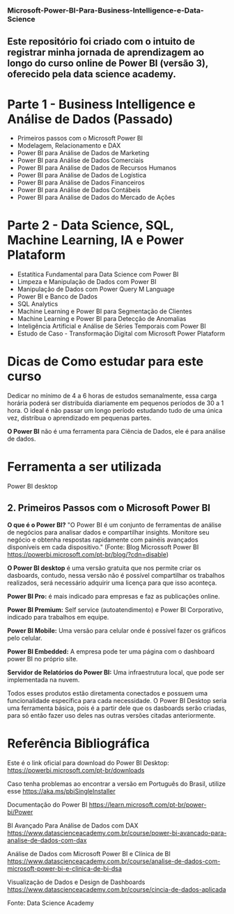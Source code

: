 ### Microsoft-Power-BI-Para-Business-Intelligence-e-Data-Science
## Este repositório foi criado com o intuito de registrar minha jornada de aprendizagem ao longo do curso online de Power BI (versão 3), oferecido pela data science academy.

# Parte 1 - Business Intelligence e Análise de Dados (Passado)
- Primeiros passos com o Microsoft Power BI
- Modelagem, Relacionamento e DAX
- Power BI para Análise de Dados de Marketing
- Power BI para Análise de Dados Comerciais 
- Power BI para Análise de Dados de Recursos Humanos
- Power BI para Análise de Dados de Logística
- Power BI para Análise de Dados Financeiros
- Power BI para Análise de Dados Contábeis
- Power BI para Análise de Dados do Mercado de Ações

# Parte 2 - Data Science, SQL, Machine Learning, IA e Power Plataform
-  Estatítica Fundamental para Data Science com Power BI
- Limpeza e Manipulação de Dados com Power BI
- Manipulação de Dados com Power Query M Language
- Power BI e Banco de Dados
- SQL Analytics 
- Machine Learning e Power BI para Segmentação de Clientes
- Machine Learning e Power BI para Detecção de Anomalias
- Inteligência Artificial e Análise de Séries Temporais com Power BI
- Estudo de Caso - Transformação Digital com Microsoft Power Plataform

# Dicas de Como estudar para este curso
Dedicar no mínimo de 4 a 6 horas de estudos semanalmente, essa carga horária poderá ser distribuída diariamente em pequenos períodos de 30 a 1 hora. O ideal é não passar um longo período estudando tudo de uma única vez, distribua o aprendizado em pequenas partes. 

**O Power BI** não é uma ferramenta para Ciência de Dados, ele é para análise de dados. 

# Ferramenta a ser utilizada 
Power BI desktop

## 2. Primeiros Passos com o Microsoft Power BI

**O que é o Power BI?**
"O Power BI é um conjunto de ferramentas de análise de negócios para analisar dados e compartilhar insights. Monitore seu negócio e obtenha respostas rapidamente com painéis avançados disponíveis em cada dispositivo." (Fonte: Blog Microssoft Power BI https://powerbi.microsoft.com/pt-br/blog/?cdn=disable)

**O Power BI desktop** é uma versão gratuita que nos permite criar os dasboards, contudo, nessa versão não é possível compartilhar os trabalhos realizados, será necessário adquirir uma licença para que isso aconteça.  

**Power BI Pro:** é mais indicado para empresas e faz as publicações online. 

**Power BI Premium:**  Self service (autoatendimento) e Power BI Corporativo, indicado para trabalhos em equipe. 

**Power BI Mobile:** Uma versão para celular onde é possível fazer os gráficos pelo celular. 

**Power BI Embedded:** A empresa pode ter uma página com o dashboard power BI no próprio site. 

**Servidor de Relatórios do Power BI:** Uma infraestrutura local, que  pode ser implementada na nuvem. 

Todos esses produtos estão diretamenta conectados e possuem uma funcionalidade específica para cada necessidade. O Power BI Desktop seria uma ferramenta básica, pois é a partir dele que os dasboards serão criadas, para só então fazer uso deles nas outras versões citadas anteriormente. 


# Referência Bibliográfica 


Este é o link oficial para download do Power BI Desktop:
https://powerbi.microsoft.com/pt-br/downloads

Caso tenha problemas ao encontrar a versão em Português do Brasil, utilize esse
https://aka.ms/pbiSingleInstaller

Documentação do Power BI
https://learn.microsoft.com/pt-br/power-bi/Power 

BI Avançado Para Análise de Dados com DAX
https://www.datascienceacademy.com.br/course/power-bi-avancado-para-analise-de-dados-com-dax 

Análise de Dados com Microsoft Power BI e Clínica de BI
https://www.datascienceacademy.com.br/course/analise-de-dados-com-microsoft-power-bi-e-clinica-de-bi-dsa 

Visualização de Dados e Design de Dashboards
https://www.datascienceacademy.com.br/course/cincia-de-dados-aplicada 

Fonte: Data Science Academy 











